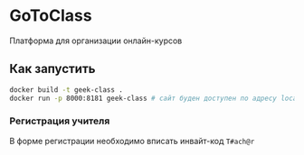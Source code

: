 # GoToClass
Платформа для организации онлайн-курсов

## Как запустить

```bash
docker build -t geek-class .
docker run -p 8000:8181 geek-class # сайт буден доступен по адресу localhost:8000
```
### Регистрация учителя
В форме регистрации необходимо вписать инвайт-код `T#ach@r`
